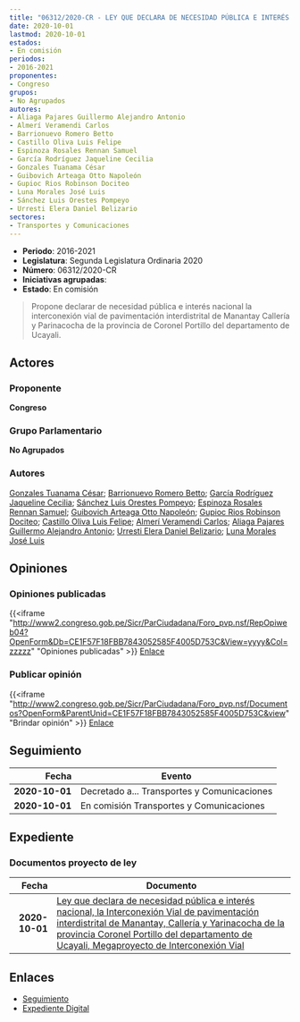 ```yaml
---
title: "06312/2020-CR - LEY QUE DECLARA DE NECESIDAD PÚBLICA E INTERÉS NACIONAL LA INTERCONEXIÓN VIAL DE PAVIMENTACIÓN INTERDISTRITAL DE MANANTAY, CALLERÍA Y PARINACOCHA DE LA PROVINCIA DE CORONEL PORTILLO DEL DEPARTAMENTO DE UCAYALI (MEGAPROYECTO DE INTERCONEXIÓN VIAL)"
date: 2020-10-01
lastmod: 2020-10-01
estados:
- En comisión
periodos:
- 2016-2021
proponentes:
- Congreso
grupos:
- No Agrupados
autores:
- Aliaga Pajares Guillermo Alejandro Antonio
- Almerí Veramendi Carlos
- Barrionuevo Romero Betto
- Castillo Oliva Luis Felipe
- Espinoza Rosales Rennan Samuel
- García Rodríguez Jaqueline Cecilia
- Gonzales Tuanama César
- Guibovich Arteaga Otto Napoleón
- Gupioc Rios Robinson Dociteo
- Luna Morales José Luis
- Sánchez Luis Orestes Pompeyo
- Urresti Elera Daniel Belizario
sectores:
- Transportes y Comunicaciones
---
```

- **Periodo**: 2016-2021
- **Legislatura**: Segunda Legislatura Ordinaria 2020
- **Número**: 06312/2020-CR
- **Iniciativas agrupadas**: 
- **Estado**: En comisión

> Propone declarar de necesidad pública e interés nacional la interconexión vial de pavimentación interdistrital de Manantay Callería y Parinacocha de la provincia de Coronel Portillo del departamento de Ucayali.


## Actores

### Proponente

**Congreso**

### Grupo Parlamentario

**No Agrupados**

### Autores

[Gonzales Tuanama César](mailto:mailto:cgonzales@congreso.gob.pe); [Barrionuevo Romero Betto](mailto:mailto:bbarrionuevo@congreso.gob.pe); [García Rodríguez Jaqueline Cecilia](mailto:mailto:jgarciar@congreso.gob.pe); [Sánchez Luis Orestes Pompeyo](mailto:mailto:osanchez@congreso.gob.pe); [Espinoza Rosales Rennan Samuel](mailto:mailto:respinoza@congreso.gob.pe); [Guibovich Arteaga Otto Napoleón](mailto:mailto:oguibovich@congreso.gob.pe); [Gupioc Rios Robinson Dociteo](mailto:mailto:rgupioc@congreso.gob.pe); [Castillo Oliva Luis Felipe](mailto:mailto:lcastilloo@congreso.gob.pe); [Almerí Veramendi Carlos](mailto:mailto:calmeri@congreso.gob.pe); [Aliaga Pajares Guillermo Alejandro Antonio](mailto:mailto:galiaga@congreso.gob.pe); [Urresti Elera Daniel Belizario](mailto:mailto:durresti@congreso.gob.pe); [Luna Morales José Luis](mailto:mailto:jlunam@congreso.gob.pe)

## Opiniones

### Opiniones publicadas

{{<iframe "http://www2.congreso.gob.pe/Sicr/ParCiudadana/Foro_pvp.nsf/RepOpiweb04?OpenForm&Db=CE1F57F18FBB7843052585F4005D753C&View=yyyy&Col=zzzzz" "Opiniones publicadas" >}}
[Enlace](http://www2.congreso.gob.pe/Sicr/ParCiudadana/Foro_pvp.nsf/RepOpiweb04?OpenForm&Db=CE1F57F18FBB7843052585F4005D753C&View=yyyy&Col=zzzzz)

### Publicar opinión

{{<iframe "http://www2.congreso.gob.pe/Sicr/ParCiudadana/Foro_pvp.nsf/Documentos?OpenForm&ParentUnid=CE1F57F18FBB7843052585F4005D753C&view" "Brindar opinión" >}}
[Enlace](http://www2.congreso.gob.pe/Sicr/ParCiudadana/Foro_pvp.nsf/Documentos?OpenForm&ParentUnid=CE1F57F18FBB7843052585F4005D753C&view)


## Seguimiento

| Fecha | Evento |
|------:|--------|
| **2020-10-01** | Decretado a... Transportes y Comunicaciones |
| **2020-10-01** | En comisión Transportes y Comunicaciones |

## Expediente

### Documentos proyecto de ley

| Fecha | Documento |
|------:|-----------|
| **2020-10-01** | [Ley que declara de necesidad pública e interés nacional, la Interconexión Vial de pavimentación interdistrital de Manantay, Callería y Yarinacocha de la provincia Coronel Portillo del departamento de Ucayali, Megaproyecto de Interconexión Vial](http://www.leyes.congreso.gob.pe/Documentos/2016_2021/Proyectos_de_Ley_y_de_Resoluciones_Legislativas/PL06312-20201001.pdf) |

## Enlaces

- [Seguimiento](http://www2.congreso.gob.pe/Sicr/TraDocEstProc/CLProLey2016.nsf/f7fff46988ca05b1052578e100829cc7/c09cf1cb472b08e1052585f400834840?OpenDocument)
- [Expediente Digital](http://www2.congreso.gob.pe/Sicr/TraDocEstProc/Expvirt_2011.nsf/visbusqptramdoc1621/06312?opendocument)

